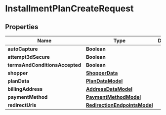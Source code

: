 

# InstallmentPlanCreateRequest


## Properties

| Name | Type | Description | Notes |
|------------ | ------------- | ------------- | -------------|
|**autoCapture** | **Boolean** |  |  |
|**attempt3dSecure** | **Boolean** |  |  [optional] |
|**termsAndConditionsAccepted** | **Boolean** |  |  |
|**shopper** | [**ShopperData**](ShopperData.md) |  |  [optional] |
|**planData** | [**PlanDataModel**](PlanDataModel.md) |  |  [optional] |
|**billingAddress** | [**AddressDataModel**](AddressDataModel.md) |  |  [optional] |
|**paymentMethod** | [**PaymentMethodModel**](PaymentMethodModel.md) |  |  [optional] |
|**redirectUrls** | [**RedirectionEndpointsModel**](RedirectionEndpointsModel.md) |  |  [optional] |



